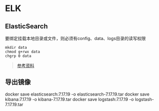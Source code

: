 # ELK

## ElasticSearch
要绑定挂载本地目录或文件，则必须有config、data、logs目录的读写权限

```
mkdir data
chmod g+rwx data
chgrp 0 data
```

  
> [参考资料](https://www.elastic.co/guide/en/elasticsearch/reference/7.17/docker.html)
> 
>

## 导出镜像
docker save elasticsearch:7.17.19 -o elasticsearch-7.17.19.tar
docker save kibana:7.17.19 -o kibana-7.17.19.tar
docker save logstash:7.17.19 -o logstash-7.17.19.tar